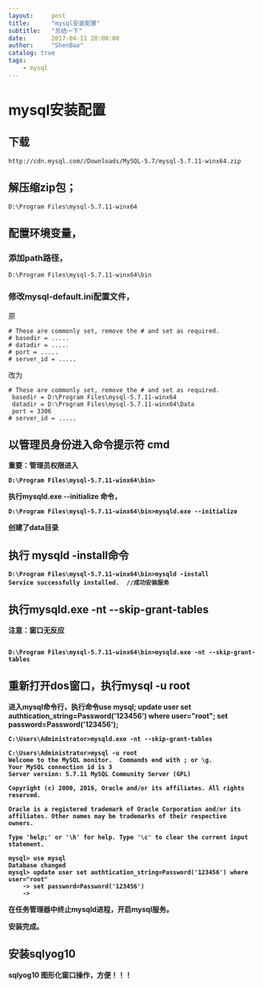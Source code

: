 ```yaml
---
layout:     post
title:      "mysql安装配置"
subtitle:   "总结一下"
date:       2017-04-11 20:00:00
author:     "ShenBao"
catalog: true
tags:
    - mysql
---
```


# mysql安装配置


## 下载

```
http://cdn.mysql.com//Downloads/MySQL-5.7/mysql-5.7.11-winx64.zip
```

## 解压缩zip包；

```
D:\Program Files\mysql-5.7.11-winx64
``` 

## 配置环境变量，

### 添加path路径，

```
D:\Program Files\mysql-5.7.11-winx64\bin
```

### 修改mysql-default.ini配置文件，

原
```
# These are commonly set, remove the # and set as required.
# basedir = .....
# datadir = .....
# port = .....
# server_id = .....
```
改为
```
# These are commonly set, remove the # and set as required.
 basedir = D:\Program Files\mysql-5.7.11-winx64
 datadir = D:\Program Files\mysql-5.7.11-winx64\Data
 port = 3306
# server_id = .....
```

## 以管理员身份进入命令提示符 cmd

<b>重要：管理员权限进入<b>

```
D:\Program Files\mysql-5.7.11-winx64\bin>
```

执行mysqld.exe --initialize 命令，

```
D:\Program Files\mysql-5.7.11-winx64\bin>mysqld.exe --initialize
```

创建了data目录

## 执行 mysqld -install命令

```
D:\Program Files\mysql-5.7.11-winx64\bin>mysqld -install
Service successfully installed.  //成功安装服务
```

## 执行mysqld.exe -nt --skip-grant-tables

注意：窗口无反应

```

D:\Program Files\mysql-5.7.11-winx64\bin>mysqld.exe -nt --skip-grant-tables

```

## 重新打开dos窗口，执行mysql -u root

进入mysql命令行，执行命令use mysql; update user set authtication_string=Password('123456') where user="root"; set password=Password('123456');

```
C:\Users\Administrator>mysqld.exe -nt --skip-grant-tables

C:\Users\Administrator>mysql -u root
Welcome to the MySQL monitor.  Commands end with ; or \g.
Your MySQL connection id is 3
Server version: 5.7.11 MySQL Community Server (GPL)

Copyright (c) 2000, 2016, Oracle and/or its affiliates. All rights reserved.
 
Oracle is a registered trademark of Oracle Corporation and/or its
affiliates. Other names may be trademarks of their respective
owners.

Type 'help;' or '\h' for help. Type '\c' to clear the current input statement.

mysql> use mysql
Database changed
mysql> update user set authtication_string=Password('123456') where user="root"
    -> set password=Password('123456')
    ->
```

在任务管理器中终止mysqld进程，开启mysql服务。

安装完成。


## 安装sqlyog10

sqlyog10 图形化窗口操作，方便！！！





<!--http://www.cnblogs.com/endv/p/5205435.html-->